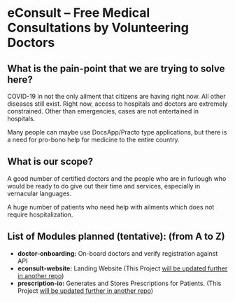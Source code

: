# **eConsult –** Free Medical Consultations by Volunteering Doctors

## **What is the pain-point that we are trying to solve here?**

COVID-19 in not the only ailment that citizens are having right now. All other diseases still exist. Right now, access to hospitals and doctors are extremely constrained. Other than emergencies, cases are not entertained in hospitals.

Many people can maybe use DocsApp/Practo type applications, but there is a need for pro-bono help for medicine to the entire country.

## **What is our scope?**

A good number of certified doctors and the people who are in furlough who would be ready to do give out their time and services, especially in vernacular languages.

A huge number of patients who need help with ailments which does not require hospitalization.

## **List of Modules planned (tentative):** (from A to Z)

- **doctor-onboarding:** On-board doctors and verify registration against API
- **econsult-website:** Landing Website (This Project [will be updated further in another repo](https://github.com/covid19india/econsult-website/))
- **prescription-io:** Generates and Stores Prescriptions for Patients. (This Project [will be updated further in another repo](https://github.com/covid19india/econsult-prescribe/))
